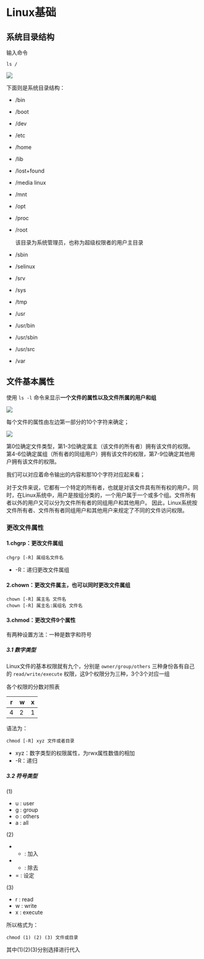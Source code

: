 # Linux基础

## 系统目录结构

输入命令

```
ls /
```

![](http://odwv9d2u8.bkt.clouddn.com/17-4-5/90263013-file_1491402823822_12147.png)

下面则是系统目录结构：

* /bin
* /boot
* /dev
* /etc
* /home
* /lib
* /lost+found
* /media linux
* /mnt
* /opt
* /proc
* /root
    
    该目录为系统管理员，也称为超级权限者的用户主目录

* /sbin
* /selinux
* /srv
* /sys
* /tmp
* /usr
* /usr/bin
* /usr/sbin
* /usr/src
* /var


## 文件基本属性

使用 `ls -l` 命令来显示**一个文件的属性以及文件所属的用户和组**

![](http://odwv9d2u8.bkt.clouddn.com/17-4-5/19877104-file_1491404167372_157a5.png)

每个文件的属性由左边第一部分的10个字符来确定；

![](http://odwv9d2u8.bkt.clouddn.com/17-4-5/6401562-file_1491404491478_13fd4.png)

第0位确定文件类型，第1-3位确定属主（该文件的所有者）拥有该文件的权限。第4-6位确定属组（所有者的同组用户）拥有该文件的权限，第7-9位确定其他用户拥有该文件的权限。

我们可以对应着命令输出的内容和那10个字符对应起来看；

对于文件来说，它都有一个特定的所有者，也就是对该文件具有所有权的用户。同时，在Linux系统中，用户是按组分类的，一个用户属于一个或多个组。文件所有者以外的用户又可以分为文件所有者的同组用户和其他用户。
因此，Linux系统按文件所有者、文件所有者同组用户和其他用户来规定了不同的文件访问权限。

### 更改文件属性

#### 1.chgrp：更改文件属组

```
chgrp [-R] 属组名文件名

```

* -R：递归更改文件属组

#### 2.chown：更改文件属主，也可以同时更改文件属组

```
chown [-R] 属主名 文件名
chown [-R] 属主名:属组名 文件名

```

#### 3.chmod：更改文件9个属性

有两种设置方法：一种是数字和符号

##### 3.1 数字类型

Linux文件的基本权限就有九个，分别是 `owner/group/others` 三种身份各有自己的 `read/write/execute` 权限，这9个权限分为三种，3个3个对应一组

各个权限的分数对照表

r | w | x
---|---|---
4 | 2 | 1

语法为：

```
chmod [-R] xyz 文件或者目录

```

* xyz：数字类型的权限属性，为rwx属性数值的相加
* -R：递归

##### 3.2 符号类型

(1)

* u : user
* g : group
* o : others
* a : all

(2)

* + : 加入
* - : 除去
* = : 设定

(3)

* r : read
* w : write
* x : execute

所以格式为：

```
chmod (1) (2) (3) 文件或目录

```

其中(1)(2)(3)分别选择进行代入

